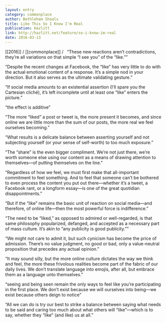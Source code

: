 ```yaml
---
layout: entry
category: commonplace
author: Bethlehem Shoals
title: Like This So I Know I'm Real
publication: Hazlitt
link: http://hazlitt.net/feature/so-i-know-im-real
date: 2016-03-13
---
```


[[2016]] / [[commonplace]] / 
 
“These new reactions aren’t contradictions, they’re all variations on that simple “I see you” of the “like.””

“Despite the recent changes at Facebook, the “like” has very little to do with the actual emotional content of a response. It’s a simple nod in your direction. But it also serves as the ultimate validating gesture.”

“If social media amounts to an existential assertion (I’ll spare you the Cartesian cliché), it’s left incomplete until at least one “like” enters the picture.”

“the effect is additive”

“The more “liked” a post or tweet is, the more present it becomes, and since online we are little more than the sum of our posts, the more real we feel ourselves becoming.”

“What results is a delicate balance between asserting yourself and not subjecting yourself (or your sense of self-worth) to too much exposure.”

“The “share” is the even bigger compliment. We’re not just there, we’re worth someone else using our content as a means of drawing attention to themselves—of putting themselves on the line.”

“Regardless of how we feel, we must first make that all-important commitment to feel something. And to feel that someone can’t be bothered to even process the content you put out there—whether it’s a tweet, a Facebook rant, or a longform essay—is one of the great quotidian disappointments.”

“But if the “like” remains the basic unit of reaction on social media—and therefore, of online life—then the most powerful force is indifference.”

“The need to be “liked,” as opposed to admired or well-regarded, is that same philosophy popularized, defanged, and accepted as a necessary part of mass culture. It’s akin to “any publicity is good publicity.””

“We might not care to admit it, but such cynicism has become the price of admission. There’s no value judgment, no good or bad, only a value-neutral proposition that precedes any actual opinion.”

“It may sound silly, but the more online culture dictates the way we think and feel, the more these frivolous realities become part of the fabric of our daily lives. We don’t translate language into emojis, after all, but embrace them as a language unto themselves.”

“seeing and being seen remain the only ways to feel like you’re participating in the first place. We don’t exist because we will ourselves into being—we exist because others deign to notice”

“All we can do is try our best to strike a balance between saying what needs to be said and caring too much about what others will “like”—which is to say, whether they “like” (and like) us at all.”
